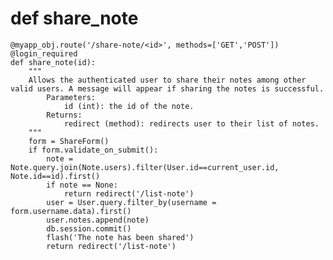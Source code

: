 # def share_note

	@myapp_obj.route('/share-note/<id>', methods=['GET','POST'])
	@login_required
	def share_note(id):
		"""
		Allows the authenticated user to share their notes among other valid users. A message will appear if sharing the notes is successful.
			Parameters:
				id (int): the id of the note.
			Returns:
				redirect (method): redirects user to their list of notes.
		"""
	    form = ShareForm()
	    if form.validate_on_submit():
	        note = Note.query.join(Note.users).filter(User.id==current_user.id, Note.id==id).first()
	        if note == None:
	            return redirect('/list-note')
	        user = User.query.filter_by(username = form.username.data).first()
	        user.notes.append(note)
	        db.session.commit()
	        flash('The note has been shared')
	        return redirect('/list-note')